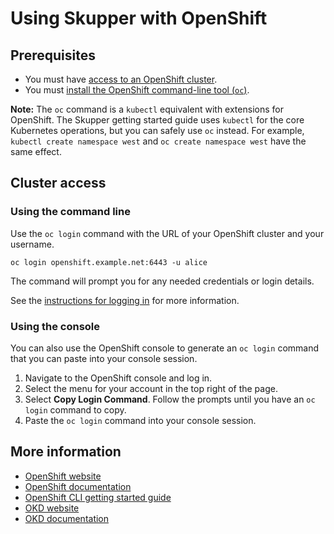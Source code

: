 # Using Skupper with OpenShift

## Prerequisites

* You must have [access to an OpenShift cluster][start].
* You must [install the OpenShift command-line tool (`oc`)](https://docs.openshift.com/container-platform/4.7/cli_reference/openshift_cli/getting-started-cli.html#installing-openshift-cli).

**Note:** The `oc` command is a `kubectl` equivalent with extensions
for OpenShift.  The Skupper getting started guide uses `kubectl` for
the core Kubernetes operations, but you can safely use `oc` instead.
For example, `kubectl create namespace west` and `oc create namespace
west` have the same effect.

[start]: https://www.openshift.com/try
[installation]: https://docs.openshift.com/container-platform/4.7/cli_reference/openshift_cli/getting-started-cli.html#installing-openshift-cli

## Cluster access

### Using the command line

Use the `oc login` command with the URL of your OpenShift cluster and
your username.

    oc login openshift.example.net:6443 -u alice

The command will prompt you for any needed credentials or login
details.

See the [instructions for logging in][logging-in] for more
information.

[logging-in]: https://docs.openshift.com/container-platform/4.7/cli_reference/openshift_cli/getting-started-cli.html#cli-logging-in_cli-developer-commands

### Using the console

You can also use the OpenShift console to generate an `oc login`
command that you can paste into your console session.

1. Navigate to the OpenShift console and log in.
1. Select the menu for your account in the top right of the page.
1. Select **Copy Login Command**.  Follow the prompts until you have an
   `oc login` command to copy.
1. Paste the `oc login` command into your console session.

## More information

* [OpenShift website](https://www.openshift.com/)
* [OpenShift documentation](https://docs.openshift.com/)
* [OpenShift CLI getting started guide](https://docs.openshift.com/container-platform/4.7/cli_reference/openshift_cli/getting-started-cli.html)
* [OKD website](https://www.okd.io/)
* [OKD documentation](https://docs.okd.io/)
